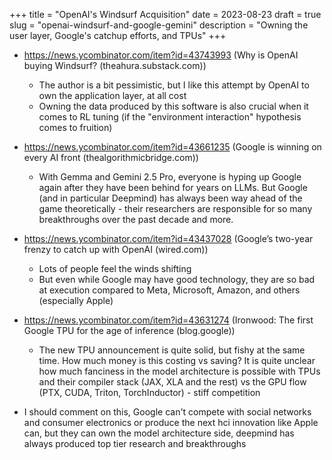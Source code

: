 +++
title = "OpenAI's Windsurf Acquisition"
date = 2023-08-23
draft = true
slug = "openai-windsurf-and-google-gemini"
description = "Owning the user layer, Google's catchup efforts, and TPUs"
+++

- https://news.ycombinator.com/item?id=43743993 (Why is OpenAI buying Windsurf? (theahura.substack.com))
  - The author is a bit pessimistic, but I like this attempt by OpenAI to own the application layer, at all cost
  - Owning the data produced by this software is also crucial when it comes to RL tuning (if the "environment interaction" hypothesis comes to fruition)
- https://news.ycombinator.com/item?id=43661235 (Google is winning on every AI front (thealgorithmicbridge.com))
  - With Gemma and Gemini 2.5 Pro, everyone is hyping up Google again after they have been behind for years on LLMs. But Google (and in particular Deepmind) has always been way ahead of the game theoretically - their researchers are responsible for so many breakthroughs over the past decade and more.
- https://news.ycombinator.com/item?id=43437028 (Google’s two-year frenzy to catch up with OpenAI (wired.com))
  - Lots of people feel the winds shifting
  - But even while Google may have good technology, they are so bad at execution compared to Meta, Microsoft, Amazon, and others (especially Apple)
- https://news.ycombinator.com/item?id=43631274 (Ironwood: The first Google TPU for the age of inference (blog.google))
  - The new TPU announcement is quite solid, but fishy at the same time. How much money is this costing vs saving? It is quite unclear how much fanciness in the model architecture is possible with TPUs and their compiler stack (JAX, XLA and the rest) vs the GPU flow (PTX, CUDA, Triton, TorchInductor) - stiff competition

- I should comment on this, Google can't compete with social networks and consumer electronics or produce the next hci innovation like Apple can, but they can own the model architecture side, deepmind has always produced top tier research and breakthroughs
